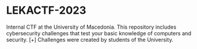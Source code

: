 # LEKACTF-2023
Internal CTF at the University of Macedonia. This repository includes cybersecurity challenges that test your basic knowledge of computers and security.
[+] Challenges were created by students of the University.
